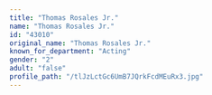 ```yaml
---
title: "Thomas Rosales Jr."
name: "Thomas Rosales Jr."
id: "43010"
original_name: "Thomas Rosales Jr."
known_for_department: "Acting"
gender: "2"
adult: "false"
profile_path: "/tlJzLctGc6UmB7JQrkFcdMEuRx3.jpg"
---
```

